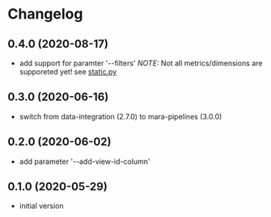 # Changelog

## 0.4.0 (2020-08-17)

- add support for paramter '--filters' _NOTE:_ Not all metrics/dimensions are supporeted yet! see [static.py](mara_google_analytics_downloader/static.py)

## 0.3.0 (2020-06-16)

- switch from data-integration (2.7.0) to mara-pipelines (3.0.0)

## 0.2.0 (2020-06-02)

- add parameter '--add-view-id-column'

## 0.1.0 (2020-05-29)

- initial version
